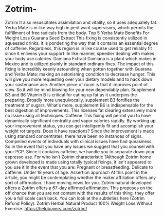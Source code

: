 # Zotrim-
Zotrim It also resuscitates assimilation and vitality, so it uses adequately fat. Yerba Mate is in like way high in peril want supervisors, which permits the fulfillment of free radicals from the body. Top 5 Yerba Mate Benefits For Weight Loss Guarana Seed Extract This fixing is consistently utilized in squeezed drinks. It is pondering the way that it contains an essential degree of caffeine. Regardless, this region is in like course used to get reliably fit since it enlivens your support. In like manner, speedier dealing with makes your body use calories. Damiana Extract Damiana is a plant which makes in Mexico and is utilized plainly in standard ordinary fixes. The impact of this fixing is incredibly keenly astounding when gotten together with Guarana and Yerba Mate; making an astonishing condition to decrease hunger. This will give you more requesting over your dietary models and to hack down your sustenance use. Another piece of room is that it improves point of view. So it will be mind blowing for your new dependably plan. Supplement B3 and B6 Vitamin B is critical for eating up fat as it underpins the preparing. Broadly more unequivocally, supplement B3 fortifies the treatment of sugars. What's more, supplement B6 is indispensable for the best digestion of improvements. This licenses fat clearing extensively more no issue using all techniques. Caffeine This fixing will permit you to have dynamically significant centrality and vapor calories rapidly. By working up your improvement status, you can get intelligently fit and accomplish your weight rot targets. Does it have reactions? Since the improvement is made using standard concentrates, there have been no instances of signs. Compelled events of individuals with clinical issues have had queasiness. So in the event that you have any issues we suggest that you counsel with your PCP. Since it contains caffeine, we handle you to separate down your espresso use. For who isn't Zotrim characteristic ?Although Zotrim home grown developed is made using totally typical fixings, it isn't appeared to you use it in the event that you are: Pregnant or breastfeeding. Delicate to caffeine. Under 18 years of age. Assertion approach At this point in the article, you might be contemplating whether the maker affiliation offers any sort of affirmation. I have moving news for you. Zotrim natural developed offers a Zotrim offers a 67-day affirmed affirmation. This proposes on the off chance that you are not content with the results of this thing, they offer you a full scale cash back. You can look at the subtleties here (Zotrim Refund Policy). Zotrim Herbal Natural Product 100% Weight Loss Without Exercise. https://helobuyers.com/zotrim/
